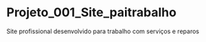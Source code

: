 # Projeto_001_Site_paitrabalho
 Site profissional desenvolvido para trabalho com serviços e reparos
